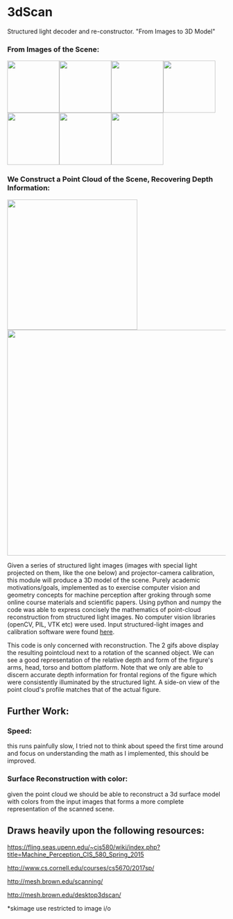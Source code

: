 # 3dScan
Structured light decoder and re-constructor. "From Images to 3D Model"
### From Images of the Scene:
<img src="https://github.com/kshi219/3dScan/blob/master/gifs/cam_07.png" width="120"><img src="https://github.com/kshi219/3dScan/blob/master/gifs/cam_09.png" width="120"><img src="https://github.com/kshi219/3dScan/blob/master/gifs/cam_11.png" width="120"><img src="https://github.com/kshi219/3dScan/blob/master/gifs/cam_13.png" width="120"><img src="https://github.com/kshi219/3dScan/blob/master/gifs/cam_16.png" width="120"><img src="https://github.com/kshi219/3dScan/blob/master/gifs/cam_17.png" width="120"><img src="https://github.com/kshi219/3dScan/blob/master/gifs/cam_19.png" width="120">
### We Construct a Point Cloud of the Scene, Recovering Depth Information:
<img src="https://github.com/kshi219/3dScan/blob/master/gifs/out-6.gif" width="300"><img src="https://github.com/kshi219/3dScan/blob/master/gifs/out.gif" width="520">

Given a series of structured light images (images with special light projected on them, like the one below) and projector-camera calibration, this module will produce a 3D model of the scene. Purely academic motivations/goals, implemented as to exercise computer vision and geometry concepts for machine perception after groking through some online course materials and scientific papers. Using python and numpy the code was able to express concisely the mathematics of point-cloud reconstruction from structured light images. No computer vision libraries (openCV, PIL, VTK etc) were used. Input structured-light images and calibration software were found [here](http://mesh.brown.edu/scanning/). 


This code is only concerned with reconstruction. The 2 gifs above display the resulting pointcloud next to a rotation of the scanned object. We can see a good representation of the relative depth and form of the firgure's arms, head, torso and bottom platform. Note that we only are able to discern accurate depth information for frontal regions of the figure which were consistently illuminated by the structured light. A side-on view of the point cloud's profile matches that of the actual figure.


## Further Work:
### Speed: 
this runs painfully slow, I tried not to think about speed the first time around and focus on understanding the math as I implemented, this should be improved.

### Surface Reconstruction with color: 
given the point cloud we should be able to reconstruct a 3d surface model with colors from the input images that forms a more complete representation of the scanned scene.



## Draws heavily upon the following resources:

https://fling.seas.upenn.edu/~cis580/wiki/index.php?title=Machine_Perception_CIS_580_Spring_2015

http://www.cs.cornell.edu/courses/cs5670/2017sp/

http://mesh.brown.edu/scanning/

http://mesh.brown.edu/desktop3dscan/



*skimage use restricted to image i/o
